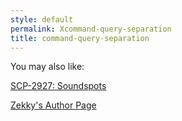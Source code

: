 ```yaml
---
style: default
permalink: Xcommand-query-separation
title: command-query-separation
---
```

You may also like:

[SCP-2927: Soundspots](http://scp-wiki.net/scp-2927)

[Zekky's Author Page](http://scp-wiki.net/zekky-s-author-page)
